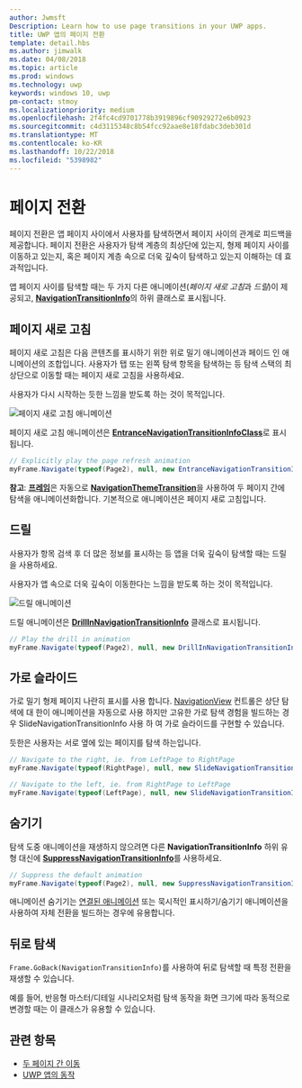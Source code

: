 ```yaml
---
author: Jwmsft
Description: Learn how to use page transitions in your UWP apps.
title: UWP 앱의 페이지 전환
template: detail.hbs
ms.author: jimwalk
ms.date: 04/08/2018
ms.topic: article
ms.prod: windows
ms.technology: uwp
keywords: windows 10, uwp
pm-contact: stmoy
ms.localizationpriority: medium
ms.openlocfilehash: 2f4fc4cd9701778b3919896cf90929272e6b0923
ms.sourcegitcommit: c4d3115348c8b54fcc92aae8e18fdabc3deb301d
ms.translationtype: MT
ms.contentlocale: ko-KR
ms.lasthandoff: 10/22/2018
ms.locfileid: "5398982"
---
```

# <a name="page-transitions"></a>페이지 전환

페이지 전환은 앱 페이지 사이에서 사용자를 탐색하면서 페이지 사이의 관계로 피드백을 제공합니다. 페이지 전환은 사용자가 탐색 계층의 최상단에 있는지, 형제 페이지 사이를 이동하고 있는지, 혹은 페이지 계층 속으로 더욱 깊숙이 탐색하고 있는지 이해하는 데 효과적입니다.

앱 페이지 사이를 탐색할 때는 두 가지 다른 애니메이션(*페이지 새로 고침*과 *드릴*)이 제공되고, [**NavigationTransitionInfo**](https://docs.microsoft.com/uwp/api/windows.ui.xaml.media.animation.navigationtransitioninfo)의 하위 클래스로 표시됩니다.

## <a name="page-refresh"></a>페이지 새로 고침

페이지 새로 고침은 다음 콘텐츠를 표시하기 위한 위로 밀기 애니메이션과 페이드 인 애니메이션의 조합입니다. 사용자가 탭 또는 왼쪽 탐색 항목을 탐색하는 등 탐색 스택의 최상단으로 이동할 때는 페이지 새로 고침을 사용하세요.

사용자가 다시 시작하는 듯한 느낌을 받도록 하는 것이 목적입니다.

![페이지 새로 고침 애니메이션](images/page-refresh.gif)

페이지 새로 고침 애니메이션은 [**EntranceNavigationTransitionInfoClass**](https://docs.microsoft.com/uwp/api/windows.ui.xaml.media.animation.entrancenavigationtransitioninfo)로 표시됩니다.

```csharp
// Explicitly play the page refresh animation
myFrame.Navigate(typeof(Page2), null, new EntranceNavigationTransitionInfo());

```

**참고**: [**프레임**](https://docs.microsoft.com/uwp/api/windows.ui.xaml.controls.frame)은 자동으로 [**NavigationThemeTransition**](https://docs.microsoft.com/uwp/api/windows.ui.xaml.media.animation.navigationthemetransition)을 사용하여 두 페이지 간에 탐색을 애니메이션화합니다. 기본적으로 애니메이션은 페이지 새로 고침입니다.

## <a name="drill"></a>드릴

사용자가 항목 검색 후 더 많은 정보를 표시하는 등 앱을 더욱 깊숙이 탐색할 때는 드릴을 사용하세요.

사용자가 앱 속으로 더욱 깊숙이 이동한다는 느낌을 받도록 하는 것이 목적입니다.

![드릴 애니메이션](images/drill.gif)

드릴 애니메이션은 [**DrillInNavigationTransitionInfo**](https://docs.microsoft.com/uwp/api/windows.ui.xaml.media.animation.drillinnavigationtransitioninfo) 클래스로 표시됩니다.

```csharp
// Play the drill in animation
myFrame.Navigate(typeof(Page2), null, new DrillInNavigationTransitionInfo());
```

## <a name="horizontal-slide"></a>가로 슬라이드

가로 밀기 형제 페이지 나란히 표시를 사용 합니다. [NavigationView](../controls-and-patterns/navigationview.md) 컨트롤은 상단 탐색에 대 한이 애니메이션을 자동으로 사용 하지만 고유한 가로 탐색 경험을 빌드하는 경우 SlideNavigationTransitionInfo 사용 하 여 가로 슬라이드를 구현할 수 있습니다.

듯한은 사용자는 서로 옆에 있는 페이지를 탐색 하는입니다. 

```csharp
// Navigate to the right, ie. from LeftPage to RightPage
myFrame.Navigate(typeof(RightPage), null, new SlideNavigationTransitionInfo() { SlideNavigationTransitionEffect.FromRight } );

// Navigate to the left, ie. from RightPage to LeftPage
myFrame.Navigate(typeof(LeftPage), null, new SlideNavigationTransitionInfo() { SlideNavigationTransitionEffect.FromLeft } );
```

## <a name="suppress"></a>숨기기

탐색 도중 애니메이션을 재생하지 않으려면 다른 **NavigationTransitionInfo** 하위 유형 대신에 [**SuppressNavigationTransitionInfo**](https://docs.microsoft.com/uwp/api/windows.ui.xaml.media.animation.suppressnavigationtransitioninfo)를 사용하세요.

```csharp
// Suppress the default animation
myFrame.Navigate(typeof(Page2), null, new SuppressNavigationTransitionInfo());
```

애니메이션 숨기기는 [연결된 애니메이션](connected-animation.md) 또는 묵시적인 표시하기/숨기기 애니메이션을 사용하여 자체 전환을 빌드하는 경우에 유용합니다.

## <a name="backwards-navigation"></a>뒤로 탐색

`Frame.GoBack(NavigationTransitionInfo)`를 사용하여 뒤로 탐색할 때 특정 전환을 재생할 수 있습니다.

예를 들어, 반응형 마스터/디테일 시나리오처럼 탐색 동작을 화면 크기에 따라 동적으로 변경할 때는 이 클래스가 유용할 수 있습니다.

## <a name="related-topics"></a>관련 항목

- [두 페이지 간 이동](../basics/navigate-between-two-pages.md)
- [UWP 앱의 동작](index.md)
